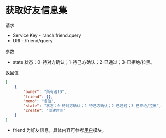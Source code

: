 # 获取好友信息集

请求
- Service Key - ranch.friend.query
- URI - /friend/query

参数
- state 状态：0-待对方确认；1-待己方确认；2-已通过；3-已拒绝/拉黑。

返回值
```json
[
    {
        "owner": "所有者ID",
        "friend": {},
        "memo": "备注",
        "state": "状态：0-待对方确认；1-待己方确认；2-已通过；3-已拒绝/拉黑",
        "create": "创建时间"
    }
]
```
- friend 为好友信息，具体内容可参考[用户](../../ranch-user/)模块。
